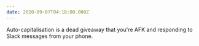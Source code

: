 ```yaml
---
date: 2020-09-07T04:18:00.000Z
---
```


Auto-capitalisation is a dead giveaway that you're AFK and responding to Slack messages from your phone.
